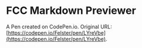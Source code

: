 # FCC Markdown Previewer

A Pen created on CodePen.io. Original URL: [https://codepen.io/Felster/pen/LYreVbe](https://codepen.io/Felster/pen/LYreVbe).

